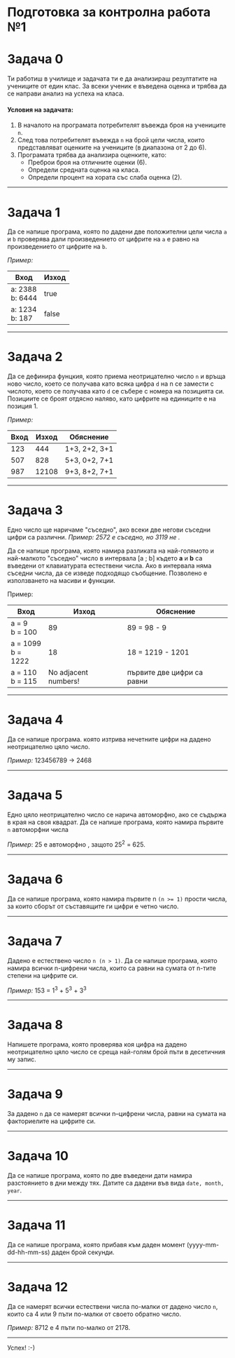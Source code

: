 # Подготовка за контролна работа №1

# Задача 0
Ти работиш в училище и задачата ти е да анализираш резултатите на учениците от един клас. За всеки ученик е въведена оценка и трябва да се направи анализ на успеха на класа.
#### Условия на задачата:
1. В началото на програмата потребителят въвежда броя на учениците `n`.
2. След това потребителят въвежда `n` на брой цели числа, които представляват оценките на учениците (в диапазона от 2 до 6).
3. Програмата трябва да анализира оценките, като:
    - Преброи броя на отличните оценки (6).
    - Определи средната оценка на класа.
    - Определи процент на хората със слаба оценка (2).

---

# Задача 1
Да се напише програма, която по дадени две положителни цели числа `a` и `b` проверява дали произведението от цифрите на `a` е равно на произведението от цифрите на `b`.

*Пример:*

| Вход               | Изход |
|--------------------|-------|
| a: 2388<br>b: 6444 | true  |
| a: 1234<br>b: 187  | false |

---
# Задача 2
Да се дефинира фунцкия, която приема неотрицателно число `n` и връща ново число, което се получава като всяка цифра `d` на n се замести с числото, което се получава като `d` се събере с номера на позицията си. Позициите се броят отдясно наляво, като цифрите на единиците е на позиция 1.

*Пример:*

| Вход | Изход | Обяснение     |
|------|-------|---------------|
| 123  | 444   | 1+3, 2+2, 3+1 |
| 507  | 828   | 5+3, 0+2, 7+1 |
| 987  | 12108 | 9+3, 8+2, 7+1 |

---


# Задача 3
Едно число ще наричаме "съседно", ако всеки две негови съседни цифри са различни.
*Пример: 2572 е съседно, но 3119 не .*

Да се напише програма, която намира разликата на най-голямото и най-малкото "съседно" число в интервала [a ; b] където **a** и **b** са въведени от клавиатурата естествени числа. Ако в интервала няма съседни числа, да се изведе подходящо съобщение. Позволено е използването на масиви и функции.

Пример:

| Вход                 | Изход                | Обяснение                  |
|----------------------|----------------------|----------------------------|
| a = 9<br>b = 100     | 89                   | 89 = 98 - 9                |
| a = 1099<br>b = 1222 | 18                   | 18 = 1219 - 1201           |
| a = 110<br>b = 115   | No adjacent numbers! | първите две цифри са равни |

---
# Задача 4
Да се напише програма. която изтрива нечетните цифри на дадено неотрицателно цяло число.

*Пример:* 123456789 -> 2468

---
# Задача 5
Едно цяло неотрицателно число се нарича автоморфно, ако се съдържа в края на своя квадрат. Да се напише програма, която намира първите `n` автоморфни числа

*Пример*: 25 е автоморфно , защото 25<sup>2</sup> = 625. 

---
# Задача 6
Да се напише програма, която намира първите n `(n >= 1)` прости числа, за които сборът от съставящите ги цифри е четно число.

---
# Задача 7
Дадено е естествено число `n (n > 1)`.  Да се напише програма, която намира всички n-цифрени числа, които са равни на сумата от n-тите степени на цифрите си.

*Пример:* 153 = 1<sup>3</sup> + 5<sup>3</sup> + 3<sup>3</sup>

---
# Задача 8
Напишете програма, която проверява коя цифра на дадено неотрицателно цяло число се среща най-голям брой пъти в десетичния му запис.

---
# Задача 9
За дадено `n` да се намерят всички n–цифрени числа, равни на сумата на факториелите на цифрите си.

---
# Задача 10
Да се напише програма, която по две въведени дати намира разстоянието в дни между тях. Датите са дадени във вида `date, month, year`.

---
# Задача 11
Да се напише програма, която прибавя към даден момент (yyyy-mm-dd-hh-mm-ss) даден брой секунди.

---
# Задача 12
Да се намерят всички естествени числа по-малки от дадено число `n`, които са 4 или 9 пъти по-малки от своето обратно число. 

*Пример:* 8712 е 4 пъти по-малко от 2178.

---

Успех! :-)
